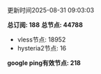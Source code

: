 更新时间2025-08-31 09:03:03

**总订阅: 188**
**总节点: 44788**
- vless节点: 18952
- hysteria2节点: 16

**google ping有效节点: 218**
